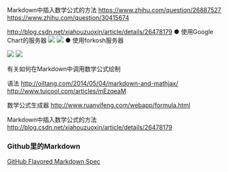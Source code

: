 Markdown中插入数学公式的方法
https://www.zhihu.com/question/26887527
https://www.zhihu.com/question/30415674
 
 
http://blog.csdn.net/xiahouzuoxin/article/details/26478179
  ● 使用Google Chart的服务器
<img src="http://chart.googleapis.com/chart?cht=tx&chl= 在此插入Latex公式" style="border:none;">
<img src="http://chart.googleapis.com/chart?cht=tx&chl=\Large x=\frac{-b\pm\sqrt{b^2-4ac}}{2a}" style="border:none;">
  ● 使用forkosh服务器
 
<img src="http://www.forkosh.com/mathtex.cgi? 在此处插入Latex公式">
<img src="http://www.forkosh.com/mathtex.cgi? \Large x=\frac{-b\pm\sqrt{b^2-4ac}}{2a}">


有关如何在Markdown中调用数学公式绘制

语法 http://oiltang.com/2014/05/04/markdown-and-mathjax/ http://www.tuicool.com/articles/mEzqeaM

数学公式生成器 http://www.ruanyifeng.com/webapp/formula.html

Markdown中插入数学公式的方法 http://blog.csdn.net/xiahouzuoxin/article/details/26478179



### Github里的Markdown
[GitHub Flavored Markdown Spec](https://github.github.com/gfm/)

